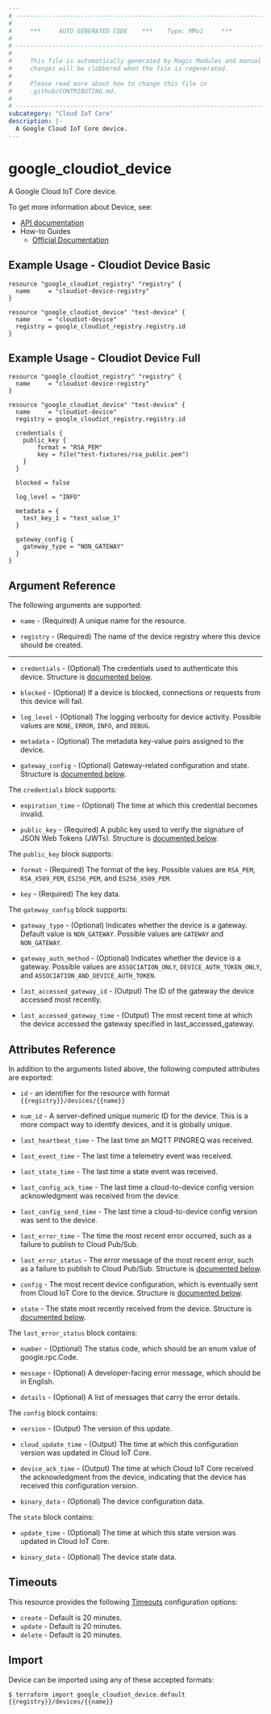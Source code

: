 ```yaml
---
# ----------------------------------------------------------------------------
#
#     ***     AUTO GENERATED CODE    ***    Type: MMv1     ***
#
# ----------------------------------------------------------------------------
#
#     This file is automatically generated by Magic Modules and manual
#     changes will be clobbered when the file is regenerated.
#
#     Please read more about how to change this file in
#     .github/CONTRIBUTING.md.
#
# ----------------------------------------------------------------------------
subcategory: "Cloud IoT Core"
description: |-
  A Google Cloud IoT Core device.
---
```


# google\_cloudiot\_device

A Google Cloud IoT Core device.


To get more information about Device, see:

* [API documentation](https://cloud.google.com/iot/docs/reference/cloudiot/rest/)
* How-to Guides
    * [Official Documentation](https://cloud.google.com/iot/docs/)

## Example Usage - Cloudiot Device Basic


```hcl
resource "google_cloudiot_registry" "registry" {
  name     = "cloudiot-device-registry"
}

resource "google_cloudiot_device" "test-device" {
  name     = "cloudiot-device"
  registry = google_cloudiot_registry.registry.id
}
```
## Example Usage - Cloudiot Device Full


```hcl
resource "google_cloudiot_registry" "registry" {
  name     = "cloudiot-device-registry"
}

resource "google_cloudiot_device" "test-device" {
  name     = "cloudiot-device"
  registry = google_cloudiot_registry.registry.id

  credentials {
    public_key {
        format = "RSA_PEM"
        key = file("test-fixtures/rsa_public.pem")
    }
  }

  blocked = false

  log_level = "INFO"

  metadata = {
    test_key_1 = "test_value_1"
  }

  gateway_config {
    gateway_type = "NON_GATEWAY"
  }
}
```

## Argument Reference

The following arguments are supported:


* `name` -
  (Required)
  A unique name for the resource.

* `registry` -
  (Required)
  The name of the device registry where this device should be created.


- - -


* `credentials` -
  (Optional)
  The credentials used to authenticate this device.
  Structure is [documented below](#nested_credentials).

* `blocked` -
  (Optional)
  If a device is blocked, connections or requests from this device will fail.

* `log_level` -
  (Optional)
  The logging verbosity for device activity.
  Possible values are `NONE`, `ERROR`, `INFO`, and `DEBUG`.

* `metadata` -
  (Optional)
  The metadata key-value pairs assigned to the device.

* `gateway_config` -
  (Optional)
  Gateway-related configuration and state.
  Structure is [documented below](#nested_gateway_config).


<a name="nested_credentials"></a>The `credentials` block supports:

* `expiration_time` -
  (Optional)
  The time at which this credential becomes invalid.

* `public_key` -
  (Required)
  A public key used to verify the signature of JSON Web Tokens (JWTs).
  Structure is [documented below](#nested_public_key).


<a name="nested_public_key"></a>The `public_key` block supports:

* `format` -
  (Required)
  The format of the key.
  Possible values are `RSA_PEM`, `RSA_X509_PEM`, `ES256_PEM`, and `ES256_X509_PEM`.

* `key` -
  (Required)
  The key data.

<a name="nested_gateway_config"></a>The `gateway_config` block supports:

* `gateway_type` -
  (Optional)
  Indicates whether the device is a gateway.
  Default value is `NON_GATEWAY`.
  Possible values are `GATEWAY` and `NON_GATEWAY`.

* `gateway_auth_method` -
  (Optional)
  Indicates whether the device is a gateway.
  Possible values are `ASSOCIATION_ONLY`, `DEVICE_AUTH_TOKEN_ONLY`, and `ASSOCIATION_AND_DEVICE_AUTH_TOKEN`.

* `last_accessed_gateway_id` -
  (Output)
  The ID of the gateway the device accessed most recently.

* `last_accessed_gateway_time` -
  (Output)
  The most recent time at which the device accessed the gateway specified in last_accessed_gateway.

## Attributes Reference

In addition to the arguments listed above, the following computed attributes are exported:

* `id` - an identifier for the resource with format `{{registry}}/devices/{{name}}`

* `num_id` -
  A server-defined unique numeric ID for the device.
  This is a more compact way to identify devices, and it is globally unique.

* `last_heartbeat_time` -
  The last time an MQTT PINGREQ was received.

* `last_event_time` -
  The last time a telemetry event was received.

* `last_state_time` -
  The last time a state event was received.

* `last_config_ack_time` -
  The last time a cloud-to-device config version acknowledgment was received from the device.

* `last_config_send_time` -
  The last time a cloud-to-device config version was sent to the device.

* `last_error_time` -
  The time the most recent error occurred, such as a failure to publish to Cloud Pub/Sub.

* `last_error_status` -
  The error message of the most recent error, such as a failure to publish to Cloud Pub/Sub.
  Structure is [documented below](#nested_last_error_status).

* `config` -
  The most recent device configuration, which is eventually sent from Cloud IoT Core to the device.
  Structure is [documented below](#nested_config).

* `state` -
  The state most recently received from the device.
  Structure is [documented below](#nested_state).


<a name="nested_last_error_status"></a>The `last_error_status` block contains:

* `number` -
  (Optional)
  The status code, which should be an enum value of google.rpc.Code.

* `message` -
  (Optional)
  A developer-facing error message, which should be in English.

* `details` -
  (Optional)
  A list of messages that carry the error details.

<a name="nested_config"></a>The `config` block contains:

* `version` -
  (Output)
  The version of this update.

* `cloud_update_time` -
  (Output)
  The time at which this configuration version was updated in Cloud IoT Core.

* `device_ack_time` -
  (Output)
  The time at which Cloud IoT Core received the acknowledgment from the device,
  indicating that the device has received this configuration version.

* `binary_data` -
  (Optional)
  The device configuration data.

<a name="nested_state"></a>The `state` block contains:

* `update_time` -
  (Optional)
  The time at which this state version was updated in Cloud IoT Core.

* `binary_data` -
  (Optional)
  The device state data.

## Timeouts

This resource provides the following
[Timeouts](https://developer.hashicorp.com/terraform/plugin/sdkv2/resources/retries-and-customizable-timeouts) configuration options:

- `create` - Default is 20 minutes.
- `update` - Default is 20 minutes.
- `delete` - Default is 20 minutes.

## Import


Device can be imported using any of these accepted formats:

```
$ terraform import google_cloudiot_device.default {{registry}}/devices/{{name}}
```
